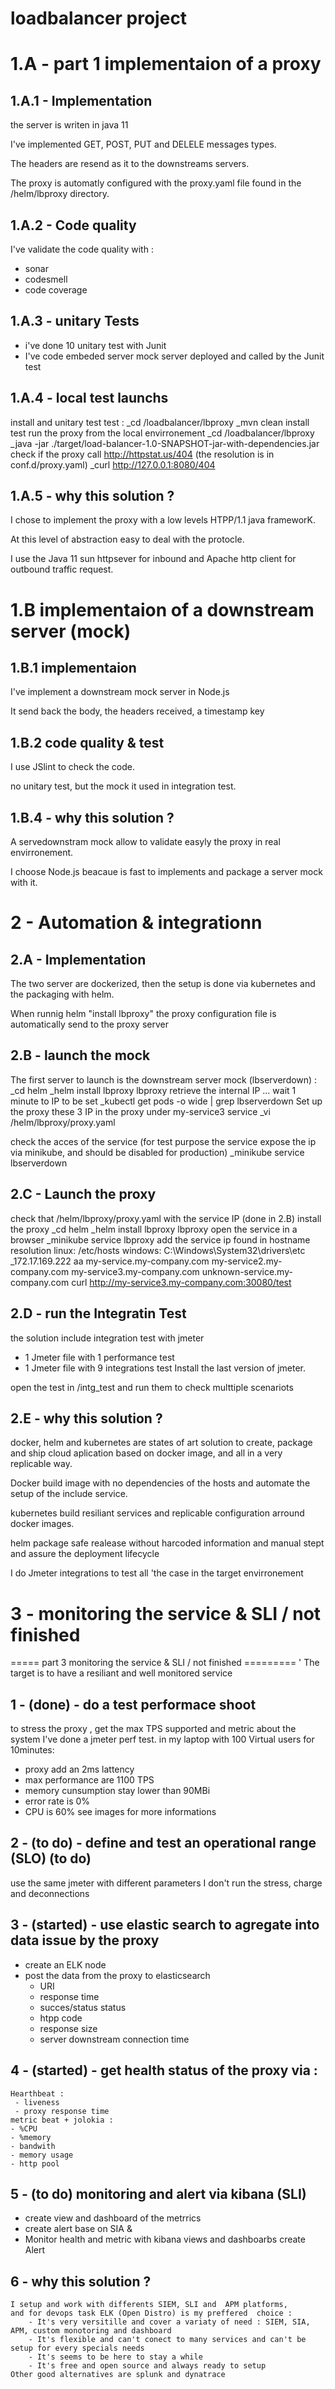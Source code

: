 # loadbalancer project



1.A - part 1 implementaion of a proxy
===========

1.A.1 - Implementation
-----
the server is writen in java 11

I've implemented GET, POST, PUT and DELELE messages types.

The headers are resend as it to the downstreams servers.

The proxy is automatly configured with the proxy.yaml file found in the /helm/lbproxy directory.

1.A.2 - Code quality
------------
I've validate the code quality with :
- sonar
- codesmell
- code coverage 


1.A.3 - unitary Tests 
-------------
- i've done 10 unitary test with Junit 
- I've code embeded server mock server deployed and called by the Junit test


1.A.4 - local test launchs
-----------
install and unitary test test :
_cd /loadbalancer/lbproxy
_mvn clean install test
run the proxy from the local envirronement
_cd /loadbalancer/lbproxy
_java -jar ./target/load-balancer-1.0-SNAPSHOT-jar-with-dependencies.jar
check if the proxy call http://httpstat.us/404  (the resolution is in conf.d/proxy.yaml) 
_curl http://127.0.0.1:8080/404


1.A.5 - why this solution ?
---------
I chose to implement the proxy with a low levels HTPP/1.1 java frameworK.

At this level of abstraction easy to deal with the protocle.

I use the Java 11 sun httpsever for inbound and Apache http client for outbound traffic request.

1.B implementaion of a downstream server (mock)
======
1.B.1 implementaion
-----

I've implement a downstream mock server in Node.js

It send back the body, the headers received, a timestamp key

1.B.2 code quality & test
------
I use JSlint to check the code.

no unitary test, but the mock it used in integration test.


1.B.4 - why this solution ?
-------
A servedownstram mock allow to validate easyly the proxy in real envirronement.

I choose Node.js beacaue is fast to implements and package a server mock with it. 

2 - Automation & integrationn
===========

2.A - Implementation
---------
The two server are dockerized, then the setup is done via kubernetes and the packaging with helm.

When runnig helm "install lbproxy" the proxy configuration file is automatically send to the proxy server 

2.B - launch the mock
------------
The first server to launch is the downstream server mock (lbserverdown) :
_cd helm
_helm install lbproxy lbproxy
retrieve the internal IP ... wait 1 minute to IP to be set
_kubectl get pods -o wide | grep lbserverdown
Set up the proxy these 3 IP in the proxy under my-service3 service 
_vi /helm/lbproxy/proxy.yaml

check the acces of the service
(for test purpose the service expose the ip via minikube, and should be disabled for production)
_minikube service lbserverdown

2.C - Launch the proxy
-----------
check that /helm/lbproxy/proxy.yaml with the service IP (done in 2.B)
install the proxy
_cd helm
_helm install lbproxy lbproxy
open the service in a browser
_minikube service lbproxy
add the service ip found in hostname resolution linux: /etc/hosts windows: C:\Windows\System32\drivers\etc
_172.17.169.222 aa my-service.my-company.com my-service2.my-company.com my-service3.my-company.com unknown-service.my-company.com
curl http://my-service3.my-company.com:30080/test

2.D - run the Integratin Test
-----------
the solution include integration test with jmeter
- 1 Jmeter file with 1 performance test
- 1 Jmeter file with 9 integrations test 
Install the last version of jmeter.

open the test in /intg_test and run them to check multtiple scenariots 


2.E - why this solution ?
---------
docker, helm and kubernetes are states of art solution to create, package and ship cloud aplication based on docker image, and all in a very replicable way.

Docker build image with no dependencies of the hosts and automate the setup of the include service.

kubernetes build resiliant services and replicable configuration arround docker images.

helm package safe realease without harcoded information and manual stept and assure the deployment lifecycle

I do Jmeter integrations to test all 'the case in the target envirronement
	
	

3 - monitoring the service & SLI / not finished
=========

	
===== part 3  monitoring the service & SLI / not finished =========
	'
The target is to have a resiliant and well monitored service

1 - (done) - do a test performace shoot  
--------
to stress the proxy , get the max TPS supported and metric about the system
I've done a jmeter perf test.
in my laptop with 100 Virtual users for 10minutes:
- proxy add an 2ms lattency   
- max performance are 1100 TPS 
- memory cunsumption stay lower than 90MBi
- error rate is 0%
- CPU is 60%
see images for more informations

2 - (to do) - define and test an operational range (SLO) (to do)
----------
use the same jmeter with different parameters
I don't run the stress, charge and deconnections

3 - (started) - use elastic search to agregate into data issue by the proxy
--------------
 - create an ELK node
 - post the data from the proxy to elasticsearch 
 	- URI
 	- response time
 	- succes/status status
 	- htpp code  
 	- response size
 	- server downstream connection time

4 - (started) - get health status of the proxy via : 
---------
	Hearthbeat :
	 - liveness
	 - proxy response time
	metric beat + jolokia : 
	- %CPU
	- %memory
	- bandwith
	- memory usage 
	- http pool

5 - (to do) monitoring and alert via kibana (SLI)
-----------
 - create view and dashboard of the metrrics
 - create alert base on SIA & 
 - Monitor health and metric with kibana views and dashboarbs
create Alert 

6 - why this solution ?
-----
	I setup and work with differents SIEM, SLI and  APM platforms, 
	and for devops task ELK (Open Distro) is my preffered  choice :
		- It's very versitille and cover a variaty of need : SIEM, SIA, APM, custom monotoring and dashboard
		- It's flexible and can't conect to many services and can't be setup for every specials needs
		- It's seems to be here to stay a while 
		- It's free and open source and always ready to setup
	Other good alternatives are splunk and dynatrace

